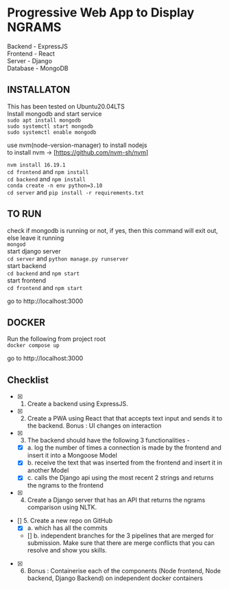 # Progressive Web App to Display NGRAMS

Backend - ExpressJS    
Frontend - React  
Server - Django  
Database - MongoDB  


## INSTALLATON  

This has been tested on Ubuntu20.04LTS  
Install mongodb and start service  
`sudo apt install mongodb`  
`sudo systemctl start mongodb`  
`sudo systemctl enable mongodb`  

use nvm(node-version-manager) to install nodejs  
to install nvm -> [https://github.com/nvm-sh/nvm]  

`nvm install 16.19.1`     
`cd frontend` and `npm install`  
`cd backend` and `npm install`  
`conda create -n env python=3.10`  
`cd server` and `pip install -r requirements.txt`  


## TO RUN  

check if mongodb is running or not, if yes, then this command will exit out, else leave it running  
`mongod`  
start django server  
`cd server` and `python manage.py runserver`  
start backend  
`cd backend` and `npm start`  
start frontend  
`cd frontend` and `npm start`  

go to http://localhost:3000


## DOCKER  

Run the following from project root  
`docker compose up`  

go to http://localhost:3000


## Checklist  
- [x] 1. Create a backend using ExpressJS.  
- [x] 2. Create a PWA using React that that accepts text input and sends it to the backend. Bonus : UI changes on interaction  
- [x] 3. The backend should have the following 3 functionalities -  
  - [x] a. log the number of times a connection is made by the frontend and insert it into a Mongoose Model  
  - [x] b. receive the text that was inserted from the frontend and insert it in another Model  
  - [x] c. calls the Django api using the most recent 2 strings and returns the ngrams to the frontend  
- [x] 4. Create a Django server that has an API that returns the ngrams comparison using NLTK.  
- []  5. Create a new repo on GitHub   
  - [x] a. which has all the commits  
  - []  b. independent branches for the 3 pipelines that are merged for submission. Make sure that there are merge conflicts that you can resolve and show you skills.
- [x] 6. Bonus : Containerise each of the components (Node frontend, Node backend, Django Backend) on independent docker containers
